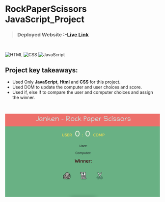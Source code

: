 # RockPaperScissors JavaScript_Project

> ### **Deployed Website** :-[Live Link](https://rockpaperscissors-jsp.netlify.app/)
<br>

![HTML](https://img.shields.io/badge/Html-5-E34F26?style=for-the-badge&logo=HTML5)
![CSS](https://img.shields.io/badge/Css-3-06B6D4?style=for-the-badge&logo=css3)
![JavaScript](https://img.shields.io/badge/JavaScript-ES6-F7DF1E?style=for-the-badge&logo=JavaScript)

## Project key takeaways:

  - Used Only **JavaScript**, **Html** and **CSS** for this project.
  - Used DOM to update the computer and user choices and score.
  - Used if, else if to compare the user and computer choices and assign the winner.

  <br>

![Project-Image](./Proj_Image/Project.png)

<br>
